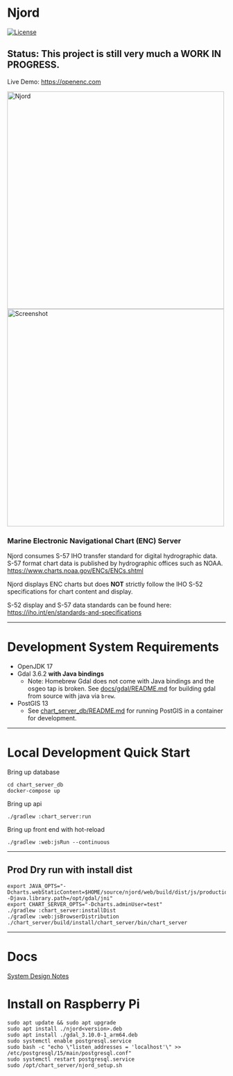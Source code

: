 # Njord 

[![License](https://img.shields.io/badge/License-Apache_2.0-blue.svg)](https://opensource.org/licenses/Apache-2.0)

## Status: This project is still very much a WORK IN PROGRESS.
Live Demo: https://openenc.com

<p>
    <img alt="Njord" src="./chart_server_fe/src/njord.jpg" width=500 >
    <img alt="Screenshot" src="./screenshot.png" width=500 >
</p>

### Marine Electronic Navigational Chart (ENC) Server

Njord consumes S-57 IHO transfer standard for digital hydrographic data. S-57 format chart data is published by 
hydrographic offices such as NOAA. https://www.charts.noaa.gov/ENCs/ENCs.shtml 

Njord displays ENC charts but does **NOT** strictly follow the IHO S-52 specifications for chart content and display.

S-52 display and S-57 data standards can be found here: https://iho.int/en/standards-and-specifications

----------

# Development System Requirements

* OpenJDK 17
* Gdal 3.6.2 **with Java bindings**
  * Note: Homebrew Gdal does not come with Java bindings and the osgeo tap is broken. 
          See [docs/gdal/README.md](docs/gdal/README.md) for building gdal from source with java via `brew`.
* PostGIS 13
  * See [chart_server_db/README.md](chart_server_db/README.md) for running PostGIS in a container for development. 

----------

# Local Development Quick Start

Bring up database
```shell
cd chart_server_db
docker-compose up
```

Bring up api
```shell
./gradlew :chart_server:run
```

Bring up front end with hot-reload
```shell
./gradlew :web:jsRun --continuous
```

----------

## Prod Dry run with install dist

```shell
export JAVA_OPTS="-Dcharts.webStaticContent=$HOME/source/njord/web/build/dist/js/productionExecutable -Djava.library.path=/opt/gdal/jni"
export CHART_SERVER_OPTS="-Dcharts.adminUser=test"
./gradlew :chart_server:installDist
./gradlew :web:jsBrowserDistribution
./chart_server/build/install/chart_server/bin/chart_server
```

----------

# Docs

[System Design Notes](docs/DESIGN.md)


# Install on Raspberry Pi

```shell
sudo apt update && sudo apt upgrade
sudo apt install ./njord<version>.deb
sudo apt install ./gdal_3.10.0-1_arm64.deb
sudo systemctl enable postgresql.service
sudo bash -c "echo \"listen_addresses = 'localhost'\" >> /etc/postgresql/15/main/postgresql.conf"
sudo systemctl restart postgresql.service
sudo /opt/chart_server/njord_setup.sh
```